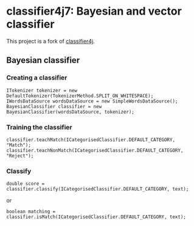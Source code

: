 # classifier4j7: Bayesian and vector classifier
This project is a fork of [classifier4j](http://classifier4j.sourceforge.net/).

## Bayesian classifier
### Creating a classifier
    ITokenizer tokenizer = new DefaultTokenizer(TokenizerMethod.SPLIT_ON_WHITESPACE);
    IWordsDataSource wordsDataSource = new SimpleWordsDataSource();
    BayesianClassifier classifier = new BayesianClassifier(wordsDataSource, tokenizer);

### Training the classifier

    classifier.teachMatch(ICategorisedClassifier.DEFAULT_CATEGORY, "Match");
    classifier.teachNonMatch(ICategorisedClassifier.DEFAULT_CATEGORY, "Reject");
    
### Classify
    double score = classifier.classify(ICategorisedClassifier.DEFAULT_CATEGORY, text);
or 

    boolean matching = classifier.isMatch(ICategorisedClassifier.DEFAULT_CATEGORY, text);
    